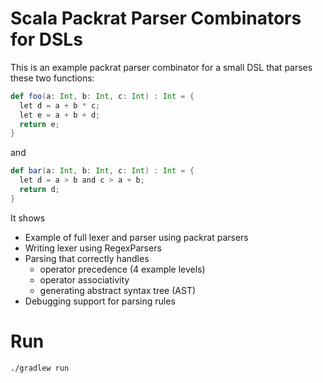 # Scala Packrat Parser Combinators for DSLs

This is an example packrat parser combinator for a small DSL that parses these two functions:

```scala
def foo(a: Int, b: Int, c: Int) : Int = {
  let d = a + b * c;
  let e = a + b + d;
  return e;
}
```
and
```scala
def bar(a: Int, b: Int, c: Int) : Int = {
  let d = a > b and c > a + b;
  return d;
}
```

It shows

* Example of full lexer and parser using packrat parsers
* Writing lexer using RegexParsers
* Parsing that correctly handles
  * operator precedence (4 example levels)
  * operator associativity
  * generating abstract syntax tree (AST)
* Debugging support for parsing rules

# Run

```bash
./gradlew run
```
